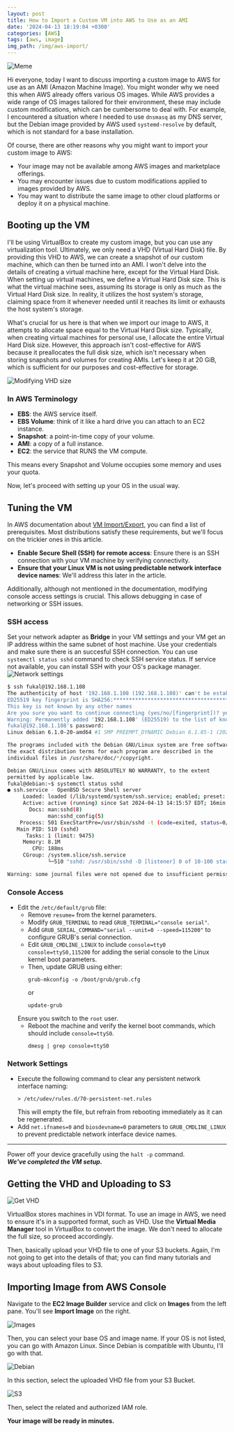 ```yaml
---
layout: post
title: How to Import a Custom VM into AWS to Use as an AMI
date: '2024-04-13 18:19:04 +0300'
categories: [AWS]
tags: [aws, image]
img_path: /img/aws-import/
---
```


![Meme](meme.png)

Hi everyone, today I want to discuss importing a custom image to AWS for use as an AMI (Amazon Machine Image). You might wonder why we need this when AWS already offers various OS images. While AWS provides a wide range of OS images tailored for their environment, these may include custom modifications, which can be cumbersome to deal with. For example, I encountered a situation where I needed to use `dnsmasq` as my DNS server, but the Debian image provided by AWS used `systemd-resolve` by default, which is not standard for a base installation.

Of course, there are other reasons why you might want to import your custom image to AWS:
- Your image may not be available among AWS images and marketplace offerings.
- You may encounter issues due to custom modifications applied to images provided by AWS.
- You may want to distribute the same image to other cloud platforms or deploy it on a physical machine.

## Booting up the VM
I'll be using VirtualBox to create my custom image, but you can use any virtualization tool. Ultimately, we only need a VHD (Virtual Hard Disk) file. By providing this VHD to AWS, we can create a snapshot of our custom machine, which can then be turned into an AMI.
I won't delve into the details of creating a virtual machine here, except for the Virtual Hard Disk. When setting up virtual machines, we define a Virtual Hard Disk size. This is what the virtual machine sees, assuming its storage is only as much as the Virtual Hard Disk size. In reality, it utilizes the host system's storage, claiming space from it whenever needed until it reaches its limit or exhausts the host system's storage.

What's crucial for us here is that when we import our image to AWS, it attempts to allocate space equal to the Virtual Hard Disk size. Typically, when creating virtual machines for personal use, I allocate the entire Virtual Hard Disk size. However, this approach isn't cost-effective for AWS because it preallocates the full disk size, which isn't necessary when storing snapshots and volumes for creating AMIs. Let's keep it at 20 GiB, which is sufficient for our purposes and cost-effective for storage.

![Modifying VHD size](vhd-size.png)

### In AWS Terminology
- **EBS**: the AWS service itself.
- **EBS Volume**: think of it like a hard drive you can attach to an EC2 instance.
- **Snapshot**: a point-in-time copy of your volume.
- **AMI**: a copy of a full instance.
- **EC2**: the service that RUNS the VM compute.

This means every Snapshot and Volume occupies some memory and uses your quota.

Now, let's proceed with setting up your OS in the usual way.

## Tuning the VM
In AWS documentation about [VM Import/Export](https://docs.aws.amazon.com/vm-import/latest/userguide/prerequisites.html), you can find a list of prerequisites. Most distributions satisfy these requirements, but we'll focus on the trickier ones in this article.

- **Enable Secure Shell (SSH) for remote access**: Ensure there is an SSH connection with your VM machine by verifying connectivity.
- **Ensure that your Linux VM is not using predictable network interface device names**: We'll address this later in the article.

Additionally, although not mentioned in the documentation, modifying console access settings is crucial. This allows debugging in case of networking or SSH issues.

### SSH access
Set your network adapter as **Bridge** in your VM settings and your VM get an IP address within the same subnet of host machine.
Use your credentials and make sure there is an succesful SSH connection. You can use `systemctl status sshd` command to check SSH service status. If service not available, you can install SSH with your OS's package manager.
![Network settings](network-settings.png)

```bash
$ ssh fukal@192.168.1.108
The authenticity of host '192.168.1.108 (192.168.1.108)' can't be established.
ED25519 key fingerprint is SHA256:*******************************************.
This key is not known by any other names
Are you sure you want to continue connecting (yes/no/[fingerprint])? yes
Warning: Permanently added '192.168.1.108' (ED25519) to the list of known hosts.
fukal@192.168.1.108's password: 
Linux debian 6.1.0-20-amd64 #1 SMP PREEMPT_DYNAMIC Debian 6.1.85-1 (2024-04-11) x86_64

The programs included with the Debian GNU/Linux system are free software;
the exact distribution terms for each program are described in the
individual files in /usr/share/doc/*/copyright.

Debian GNU/Linux comes with ABSOLUTELY NO WARRANTY, to the extent
permitted by applicable law.
fukal@debian:~$ systemctl status sshd
● ssh.service - OpenBSD Secure Shell server
     Loaded: loaded (/lib/systemd/system/ssh.service; enabled; preset: enabled)
     Active: active (running) since Sat 2024-04-13 14:15:57 EDT; 16min ago
       Docs: man:sshd(8)
             man:sshd_config(5)
    Process: 501 ExecStartPre=/usr/sbin/sshd -t (code=exited, status=0/SUCCESS)
   Main PID: 510 (sshd)
      Tasks: 1 (limit: 9475)
     Memory: 8.1M
        CPU: 188ms
     CGroup: /system.slice/ssh.service
             └─510 "sshd: /usr/sbin/sshd -D [listener] 0 of 10-100 startups"

Warning: some journal files were not opened due to insufficient permissions.
```
### Console Access

* Edit the `/etc/default/grub` file:
    * Remove `resume=` from the kernel parameters.
    * Modify `GRUB_TERMINAL` to read `GRUB_TERMINAL="console serial"`.
    * Add `GRUB_SERIAL_COMMAND="serial --unit=0 --speed=115200"` to configure GRUB's serial connection.
    * Edit `GRUB_CMDLINE_LINUX` to include `console=tty0 console=ttyS0,115200` for adding the serial console to the Linux kernel boot parameters.
    * Then, update GRUB using either:
        ```
        grub-mkconfig -o /boot/grub/grub.cfg
        ```
        or
        ```
        update-grub
        ```
    Ensure you switch to the `root` user.
    * Reboot the machine and verify the kernel boot commands, which should include `console=ttyS0`.
        ```
        dmesg | grep console=ttyS0
        ```

### Network Settings

* Execute the following command to clear any persistent network interface naming:
    ```
    > /etc/udev/rules.d/70-persistent-net.rules
    ```
    This will empty the file, but refrain from rebooting immediately as it can be regenerated.
* Add `net.ifnames=0` and `biosdevname=0` parameters to `GRUB_CMDLINE_LINUX` to prevent predictable network interface device names.

---

Power off your device gracefully using the `halt -p` command. \
 ***We've completed the VM setup.***

## Getting the VHD and Uploading to S3

![Get VHD](get-vhd.png)

VirtualBox stores machines in VDI format. To use an image in AWS, we need to ensure it's in a supported format, such as VHD. Use the **Virtual Media Manager** tool in VirtualBox to convert the image. We don't need to allocate the full size, so proceed accordingly.

Then, basically upload your VHD file to one of your S3 buckets. Again, I'm not going to get into the details of that; you can find many tutorials and ways about uploading files to S3.

## Importing Image from AWS Console

Navigate to the **EC2 Image Builder** service and click on **Images** from the left pane. You'll see **Import Image** on the right.

![Images](images.png)

Then, you can select your base OS and image name. If your OS is not listed, you can go with Amazon Linux. Since Debian is compatible with Ubuntu, I'll go with that.

![Debian](debian.png)

In this section, select the uploaded VHD file from your S3 Bucket.

![S3](s3.png)

Then, select the related and authorized IAM role.

**Your image will be ready in minutes.**

